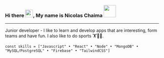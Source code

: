 ### Hi there <img src="https://raw.githubusercontent.com/TheDudeThatCode/TheDudeThatCode/master/Assets/Hi.gif" width="25" height="25" />, My name is Nicolas Chaima <img src="https://i.ibb.co/Kz25Kqj/avatar.png" width="40" height="40" />
---------------------------------------------------------------------------------------------------------
Junior developer - I like to learn and develop apps that are interesting, form teams and have fun. I also like to do sports 🏋️🏐🚴.


    const skills = ["Javascript" • "React" • "Node" • "MongoDB" • "MySQL/PostgreSQL" • "Firebase" • "TailwindCSS"]
